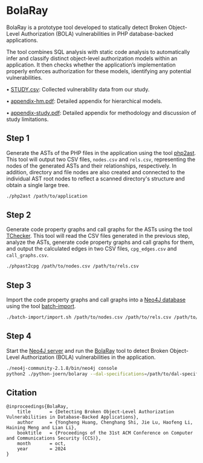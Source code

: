 # BolaRay

BolaRay is a prototype tool developed to statically detect Broken Object-Level Authorization (BOLA) vulnerabilities in PHP database-backed applications.

The tool combines SQL analysis with static code analysis to automatically infer and classify distinct object-level authorization models within an application. It then checks whether the application’s implementation properly enforces authorization for these models, identifying any potential vulnerabilities.

•	[STUDY.csv](./STUDY.csv): Collected vulnerability data from our study.

•	[appendix-hm.pdf](./appendix-hm.pdf): Detailed appendix for hierarchical models.

•	[appendix-study.pdf](./appendix-study.pdf): Detailed appendix for methodology and discussion of
study limitations.

## Step 1

Generate the ASTs of the PHP files in the application using the tool [php2ast](./phpjoern/php2ast). This tool will output two CSV files, `nodes.csv` and `rels.csv`, representing the nodes of the generated ASTs and their relationships, respectively. In addition, directory and file nodes are also created and connected to the individual AST root nodes to reflect a scanned directory's structure and obtain a single large tree.

```bash
./php2ast /path/to/application
```

## Step 2

Generate code property graphs and call graphs for the ASTs using the tool [TChecker](./TChecker/phpast2cpg). This tool will read the CSV files generated in the previous step, analyze the ASTs, generate code property graphs and call graphs for them, and output the calculated edges in two CSV files, `cpg_edges.csv` and `call_graphs.csv`.

```bash
./phpast2cpg /path/to/nodes.csv /path/to/rels.csv
```

## Step 3

Import the code property graphs and call graphs into a [Neo4J database](./neo4j-community-2.1.8/data/) using the tool [batch-import](./batch-import/).

```bash
./batch-import/import.sh /path/to/nodes.csv /path/to/rels.csv /path/to/cpg_edges.csv /path/to/call_graphs.csv
```

## Step 4

Start the [Neo4J server](./neo4j-community-2.1.8/bin) and run the [BolaRay](./python-joern/bolaray.py) tool to detect Broken Object-Level Authorization (BOLA) vulnerabilities in the application.

```bash
./neo4j-community-2.1.8/bin/neo4j console
python2 ./python-joern/bolaray --dal-specifications=/path/to/dal-specifications
```

## Citation

```
@inproceedings{BolaRay,
    title       = {Detecting Broken Object-Level Authorization Vulnerabilities in Database-Backed Applications},
    author      = {Yongheng Huang, Chenghang Shi, Jie Lu, Haofeng Li, Haining Meng and Lian Li},
    booktitle   = {Proceedings of the 31st ACM Conference on Computer and Communications Security (CCS)},
    month       = oct,
    year        = 2024
}
```